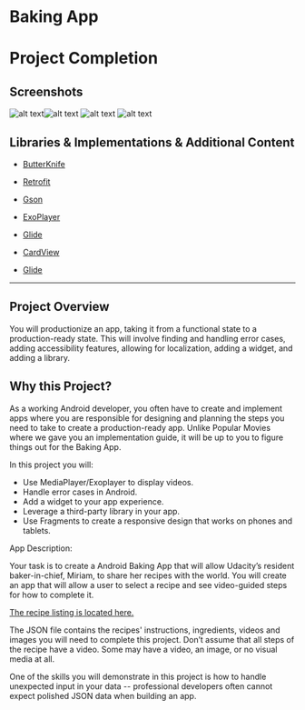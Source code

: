 # Baking App

# Project Completion

## Screenshots
![alt text](https://i.imgur.com/HxdC2kg.jpg?1)![alt text](https://i.imgur.com/agIhMr4.png?1) ![alt text](https://i.imgur.com/cgQev65.png?1)
![alt text](https://i.imgur.com/1HDMNWg.jpg?1)

## Libraries & Implementations & Additional Content
* [ButterKnife](https://github.com/JakeWharton/butterknife) 

* [Retrofit](http://square.github.io/retrofit/) 

* [Gson](https://github.com/google/gson) 

* [ExoPlayer](https://github.com/google/ExoPlayer)

* [Glide](https://github.com/bumptech/glide) 

* [CardView](https://github.com/codepath/android_guides/wiki/Using-the-CardView) 

* [Glide](https://github.com/bumptech/glide)
_______________________________________________________________________________________________________________________________

## Project Overview

You will productionize an app, taking it from a functional state to a production-ready state. 
This will involve finding and handling error cases, adding accessibility features, allowing for localization, 
adding a widget, and adding a library.

## Why this Project?
As a working Android developer, you often have to create and implement apps where you are responsible for designing and planning the steps 
you need to take to create a production-ready app. Unlike Popular Movies where we gave you an implementation guide, 
it will be up to you to figure things out for the Baking App.

In this project you will:

* Use MediaPlayer/Exoplayer to display videos.
* Handle error cases in Android.
* Add a widget to your app experience.
* Leverage a third-party library in your app.
* Use Fragments to create a responsive design that works on phones and tablets.

App Description:

Your task is to create a Android Baking App that will allow Udacity’s resident baker-in-chief, Miriam, to share her recipes with the world. You will create an app that will allow a user to select a recipe and see video-guided steps for how to complete it.

[The recipe listing is located here.](https://d17h27t6h515a5.cloudfront.net/topher/2017/May/59121517_baking/baking.json)

The JSON file contains the recipes' instructions, ingredients, videos and images you will need to complete this project. 
Don’t assume that all steps of the recipe have a video. Some may have a video, an image, or no visual media at all.

One of the skills you will demonstrate in this project is how to handle unexpected input in your data -- 
professional developers often cannot expect polished JSON data when building an app.
